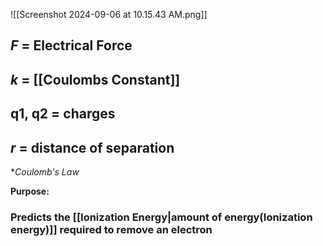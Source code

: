 ![[Screenshot 2024-09-06 at 10.15.43 AM.png]]
## *F* = Electrical Force
## *k* = [[Coulombs Constant]]
## q1, q2 = charges
## *r* = distance of separation

**Coulomb's Law*

**Purpose:**
### Predicts the [[Ionization Energy|amount of energy(Ionization energy)]] required to remove an electron

